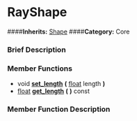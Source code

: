 #  RayShape  
####**Inherits:** [Shape](class_shape)
####**Category:** Core

###  Brief Description  


###  Member Functions 
  * void  **[set&#95;length](#set_length)**  **(** [float](class_float) length  **)**
  * [float](class_float)  **[get&#95;length](#get_length)**  **(** **)** const

###  Member Function Description  
